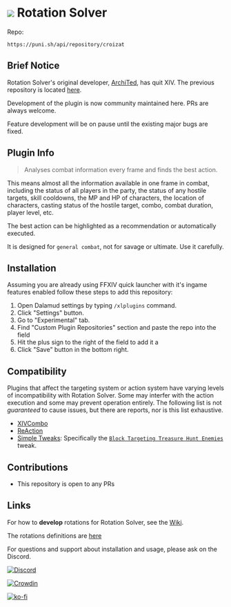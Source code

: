 # [![](Images/Logo.gif)](https://archidog1998.github.io/RotationSolver/#/) **Rotation Solver**

Repo:

```
https://puni.sh/api/repository/croizat
```

## Brief Notice

Rotation Solver's original developer, [ArchiTed](https://github.com/ArchiDog1998/), has quit XIV. The previous repository is located [here](https://github.com/ArchiDog1998/RotationSolver).

Development of the plugin is now community maintained here. PRs are always welcome.

Feature development will be on pause until the existing major bugs are fixed.

## Plugin Info

> Analyses combat information every frame and finds the best action.

This means almost all the information available in one frame in combat, including the status of all players in the party, the status of any hostile targets, skill cooldowns, the MP and HP of characters, the location of characters, casting status of the hostile target, combo, combat duration, player level, etc.

The best action can be highlighted as a recommendation or automatically executed.

It is designed for `general combat`, not for savage or ultimate. Use it carefully.

## Installation
Assuming you are already using FFXIV quick launcher with it's ingame features enabled follow these steps to add this repository:

1. Open Dalamud settings by typing `/xlplugins` command.
2. Click "Settings" button.
3. Go to "Experimental" tab.
4. Find "Custom Plugin Repositories" section and paste the repo into the field
5. Hit the plus sign to the right of the field to add it a
6. Click "Save" button in the bottom right.

## Compatibility

Plugins that affect the targeting system or action system have varying levels of incompatibility with Rotation Solver. Some may interfer with the action execution and some may prevent operation entirely. The following list is not _guaranteed_ to cause issues, but there are reports, nor is this list exhaustive.

- [XIVCombo](https://github.com/daemitus/XIVComboPlugin)
- [ReAction](https://github.com/UnknownX7/ReAction)
- [Simple Tweaks](https://github.com/Caraxi/SimpleTweaksPlugin): Specifically the [`Block Targeting Treasure Hunt Enemies`](https://github.com/Caraxi/SimpleTweaksPlugin/blob/7e94915afa17ea873d48be2c469ebdaddd2e5200/Tweaks/TreasureHuntTargets.cs) tweak.

## Contributions

- This repository is open to any PRs

## Links

For how to **develop** rotations for Rotation Solver, see the [Wiki](https://archidog1998.github.io/RotationSolver/#/).

The rotations definitions are [here](https://github.com/ArchiDog1998/FFXIVRotations)

For questions and support about installation and usage, please ask on the Discord.

[![Discord](https://discordapp.com/api/guilds/1064448004498653245/embed.png?style=banner2)](https://discord.gg/p54TZMPnC9)

[![Crowdin](https://badges.crowdin.net/badge/light/crowdin-on-dark.png)](https://crowdin.com/project/rotationsolver)

[![ko-fi](https://ko-fi.com/img/githubbutton_sm.svg)](https://ko-fi.com/B0B0IN5DX)

